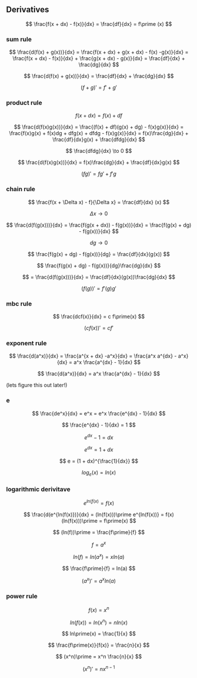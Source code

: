 ## Derivatives

$$ \frac{f(x + dx) - f(x)}{dx} = \frac{df}{dx} = f\prime (x) $$

### sum rule

$$ \frac{d(f(x) + g(x))}{dx} = \frac{f(x + dx) + g(x + dx) - f(x) -g(x)}{dx} = \frac{f(x + dx) - f(x)}{dx} + \frac{g(x + dx) - g(x)}{dx} = \frac{df}{dx} + \frac{dg}{dx} $$

$$ \frac{d(f(x) + g(x))}{dx} = \frac{df}{dx} + \frac{dg}{dx} $$

$$ (f + g)\prime = f\prime + g\prime $$

### product rule

$$ f(x + dx) = f(x) + df $$

$$ \frac{d(f(x)g(x))}{dx} = \frac{(f(x) + df)(g(x) + dg) - f(x)g(x)}{dx} = \frac{f(x)g(x) + f(x)dg + dfg(x) + dfdg - f(x)g(x)}{dx} = f(x)\frac{dg}{dx} + \frac{df}{dx}g(x) + \frac{dfdg}{dx} $$

$$ \frac{dfdg}{dx} \to 0 $$

$$ \frac{d(f(x)g(x))}{dx} = f(x)\frac{dg}{dx} + \frac{df}{dx}g(x) $$

$$ (fg)\prime = fg\prime + f\prime g $$

### chain rule

$$ \frac{f(x + \Delta x) - f}{\Delta x} = \frac{df}{dx} (x) $$

$$ \Delta x \to 0 $$

$$ \frac{d(f(g(x)))}{dx} = \frac{f(g(x + dx)) - f(g(x))}{dx} = \frac{f(g(x) + dg) - f(g(x))}{dx} $$

$$ dg \to 0 $$

$$ \frac{f(g(x) + dg) - f(g(x))}{dg} = \frac{df}{dx}(g(x)) $$

$$ \frac{f(g(x) + dg) - f(g(x))}{dg}\frac{dg}{dx} $$

$$ = \frac{d(f(g(x)))}{dx} = \frac{df}{dx}(g(x))\frac{dg}{dx} $$

$$ (f(g))\prime = f\prime(g)g \prime$$

### mbc rule

$$ \frac{dcf(x)}{dx} = c f\prime(x) $$

$$ (cf(x))\prime = c f\prime $$

### exponent rule

$$ \frac{d(a^x)}{dx} = \frac{a^{x + dx} -a^x}{dx} = \frac{a^x a^{dx} - a^x}{dx} = a^x \frac{a^{dx} - 1}{dx} $$

$$ \frac{d(a^x)}{dx} = a^x \frac{a^{dx} - 1}{dx} $$

(lets figure this out later!)

### e

$$ \frac{de^x}{dx} = e^x = e^x \frac{e^{dx} - 1}{dx} $$

$$ \frac{e^{dx} - 1}{dx} = 1 $$

$$ e^{dx} -1 = dx $$

$$ e^{dx} = 1 + dx $$

$$ e = (1 + dx)^{\frac{1}{dx}} $$

$$ log_e (x) = ln(x) $$

### logarithmic derivitave

$$ e^{ln(f(x)} = f(x) $$

$$ \frac{d(e^{ln(f(x)})}{dx} = (ln(f(x)))\prime e^{ln(f(x))} = f(x) (ln(f(x)))\prime = f\prime(x) $$

$$ (ln(f))\prime = \frac{f\prime}{f} $$

$$ f = a^x $$

$$ ln(f) = ln(a^x) = x ln(a) $$

$$ \frac{f\prime}{f} = ln(a) $$

$$ (a^x)\prime = a^x ln(a) $$

### power rule

$$ f(x) = x^n $$

$$ ln(f(x)) = ln(x^n) = n ln(x) $$

$$ ln\prime(x) = \frac{1}{x} $$

$$ \frac{f\prime(x)}{f(x)} = \frac{n}{x} $$

$$ (x^n)\prime = x^n \frac{n}{x} $$

$$ (x^n)\prime = n x^{n - 1} $$
